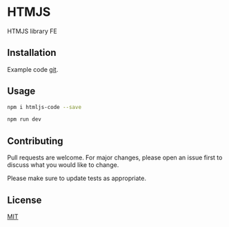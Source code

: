 # HTMJS

HTMJS library FE

## Installation

Example code [git](https://github.com/nguyentrantin98/example-htmljs-code).

## Usage

```bash
npm i htmljs-code --save
```

```bash
npm run dev
```

## Contributing

Pull requests are welcome. For major changes, please open an issue first
to discuss what you would like to change.

Please make sure to update tests as appropriate.

## License

[MIT](https://choosealicense.com/licenses/mit/)
